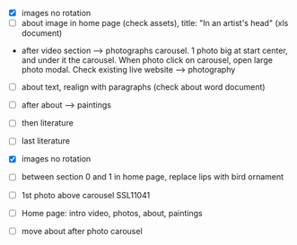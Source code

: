 - [X] images no rotation
- [ ] about image in home page (check assets), title: "In an artist's head" (xls document)
- after video section --> photographs carousel. 1 photo big at start center, and under it the carousel. When photo click on carousel, open large photo modal. Check existing live website --> photography
- [ ] about text, realign with paragraphs (check about word document)
- [ ] after about --> paintings
- [ ] then literature
- [ ] last literature

- [X] images no rotation
- [ ] between section 0 and 1 in home page, replace lips with bird ornament
- [ ] 1st photo above carousel SSL11041
- [ ] Home page: intro video, photos, about, paintings
- [ ] move about after photo carousel
